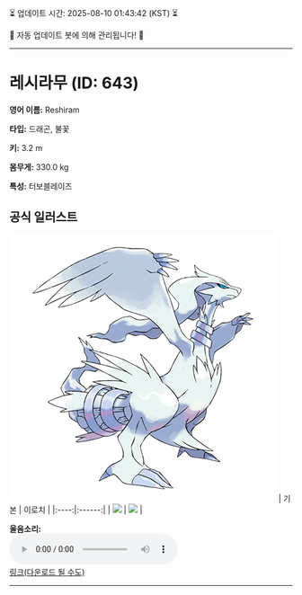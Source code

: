 
⏳ 업데이트 시간: 2025-08-10 01:43:42 (KST) ⏳

🤖 자동 업데이트 봇에 의해 관리됩니다! 🤖

---

# 레시라무 (ID: 643)
**영어 이름:** Reshiram

**타입:** 드래곤, 불꽃

**키:** 3.2 m

**몸무게:** 330.0 kg

**특성:** 터보블레이즈

## 공식 일러스트
![](https://raw.githubusercontent.com/PokeAPI/sprites/master/sprites/pokemon/other/official-artwork/643.png)
| 기본 | 이로치 |
|:----:|:------:|
| <img src="http://play.pokemonshowdown.com/sprites/ani/reshiram.gif" width="200"> | <img src="http://play.pokemonshowdown.com/sprites/ani-shiny/reshiram.gif" width="200"> |

**울음소리:**<br><audio controls src="https://raw.githubusercontent.com/PokeAPI/cries/main/cries/pokemon/latest/643.ogg"></audio><br> [링크(다운로드 될 수도)](https://raw.githubusercontent.com/PokeAPI/cries/main/cries/pokemon/latest/643.ogg)


---
